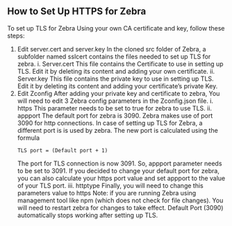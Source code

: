 ## How to Set Up HTTPS for Zebra
  To set up TLS for Zebra Using your own CA certificate and key, follow these steps:
  1. Edit server.cert and server.key
    In the cloned src folder of Zebra, a subfolder named sslcert contains the files needed to set up TLS for zebra.
    i. Server.cert
      This file contains the Certificate to use in setting up TLS. Edit it by deleting its content and adding your own certificate.
    ii. Server.key
      This file contains the private key to use in setting up TLS. Edit it by deleting its content and adding your certificate’s private Key.
  2. Edit Zconfig
    After adding your private key and certificate to zebra, You will need to edit 3 Zebra config parameters in the Zconfig.json file.
    i. https
      This parameter needs to be set to true for zebra to use TLS.
    ii. appport
      The default port for zebra is 3090. Zebra makes use of port 3090 for http connections. In case of setting up TLS for Zebra, a different port is is used by zebra. The new port is calculated using the formula
      ```
      TLS port = (Default port + 1)

      ```
      The port for TLS connection is now 3091. So, appport parameter needs to be set to 3091.
      If you decided to change your default port for zebra, you can also calculate your https port value and set appport to the value of your TLS port.
    iii. httptype
      Finally, you will need to change this parameters value to https
    Note: if you are running Zebra using management tool like npm (which does not check for file changes). You will need to restart zebra for changes to take effect. Default Port (3090) automatically stops working after setting up TLS.